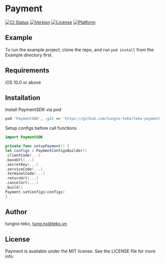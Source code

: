 # Payment

[![CI Status](https://img.shields.io/travis/tungnx-teko/Payment.svg?style=flat)](https://travis-ci.org/tungnx-teko/Payment)
[![Version](https://img.shields.io/cocoapods/v/Payment.svg?style=flat)](https://cocoapods.org/pods/Payment)
[![License](https://img.shields.io/cocoapods/l/Payment.svg?style=flat)](https://cocoapods.org/pods/Payment)
[![Platform](https://img.shields.io/cocoapods/p/Payment.svg?style=flat)](https://cocoapods.org/pods/Payment)

## Example

To run the example project, clone the repo, and run `pod install` from the Example directory first.

## Requirements
iOS 10.0 or above

## Installation

Install PaymentSDK via pod

```ruby
pod 'PaymentSDK', :git => 'https://github.com/tungnx-teko/teko-payment-ios.git'
```

Setup configs before call functions
```swift
import PaymentSDK
``` 

```swift
private func setupPayment() {
let configs = PaymentConfigsBuilder()
.clientCode(...)
.baseUrl(...)
.secretKey(...)
.serviceCode(...)
.terminalCode(...)
.returnUrl(...)
.cancelUrl(...)
.build()
Payment.setConfigs(configs)
}
```

## Author

tungnx-teko, tung.nx@teko.vn

## License

Payment is available under the MIT license. See the LICENSE file for more info.

